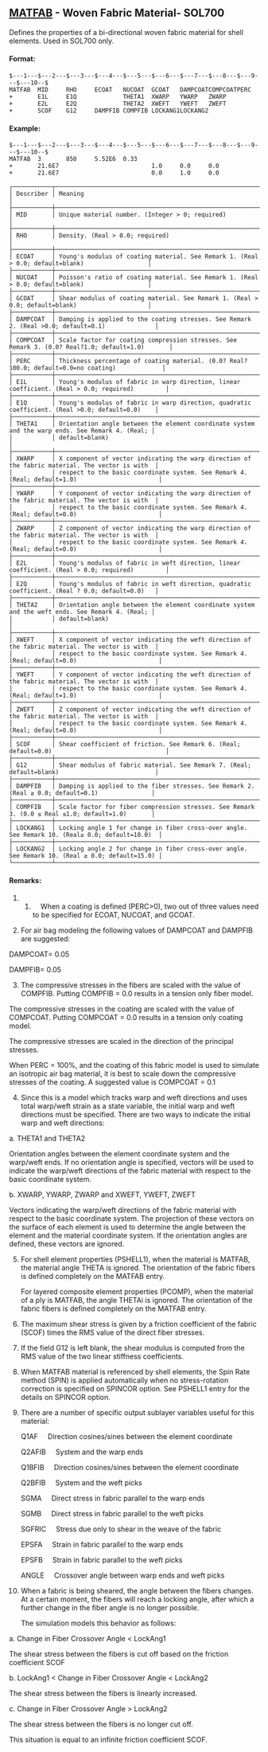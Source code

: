 ## [MATFAB](https://help.hexagonmi.com/bundle/MSC_Nastran_2022.4/page/Nastran_Combined_Book/qrg/bulkno/TOC.MATFAB.xhtml) - Woven Fabric Material- SOL700

Defines the properties of a bi-directional woven fabric material for shell elements. Used in SOL700 only.

#### Format:

```nastran
$---1---$---2---$---3---$---4---$---5---$---6---$---7---$---8---$---9---$---10--$
MATFAB  MID     RHO     ECOAT   NUCOAT  GCOAT   DAMPCOATCOMPCOATPERC            
+       E1L     E1Q             THETA1  XWARP   YWARP   ZWARP                   
+       E2L     E2Q             THETA2  XWEFT   YWEFT   ZWEFT                   
+       SCOF    G12     DAMPFIB COMPFIB LOCKANG1LOCKANG2                        
```
#### Example:

```nastran
$---1---$---2---$---3---$---4---$---5---$---6---$---7---$---8---$---9---$---10--$
MATFAB  3       850     5.52E6  0.33                                            
+       21.6E7                          1.0     0.0     0.0                     
+       21.6E7                          0.0     1.0     0.0                     
```
```text
┌───────────┬─────────────────────────────────────────────────────────────────────────────────────────────────┐
│ Describer │ Meaning                                                                                         │
├───────────┼─────────────────────────────────────────────────────────────────────────────────────────────────┤
│ MID       │ Unique material number. (Integer > 0; required)                                                 │
├───────────┼─────────────────────────────────────────────────────────────────────────────────────────────────┤
│ RHO       │ Density. (Real > 0.0; required)                                                                 │
├───────────┼─────────────────────────────────────────────────────────────────────────────────────────────────┤
│ ECOAT     │ Young's modulus of coating material. See Remark 1. (Real > 0.0; default=blank)                  │
├───────────┼─────────────────────────────────────────────────────────────────────────────────────────────────┤
│ NUCOAT    │ Poisson's ratio of coating material. See Remark 1. (Real > 0.0; default=blank)                  │
├───────────┼─────────────────────────────────────────────────────────────────────────────────────────────────┤
│ GCOAT     │ Shear modulus of coating material. See Remark 1. (Real > 0.0; default=blank)                    │
├───────────┼─────────────────────────────────────────────────────────────────────────────────────────────────┤
│ DAMPCOAT  │ Damping is applied to the coating stresses. See Remark 2. (Real >0.0; default=0.1)              │
├───────────┼─────────────────────────────────────────────────────────────────────────────────────────────────┤
│ COMPCOAT  │ Scale factor for coating compression stresses. See Remark 3. (0.0? Real?1.0; default=1.0)       │
├───────────┼─────────────────────────────────────────────────────────────────────────────────────────────────┤
│ PERC      │ Thickness percentage of coating material. (0.0? Real?100.0; default=0.0=no coating)             │
├───────────┼─────────────────────────────────────────────────────────────────────────────────────────────────┤
│ E1L       │ Young's modulus of fabric in warp direction, linear coefficient. (Real > 0.0; required)         │
├───────────┼─────────────────────────────────────────────────────────────────────────────────────────────────┤
│ E1Q       │ Young's modulus of fabric in warp direction, quadratic coefficient. (Real >0.0; default=0.0)    │
├───────────┼─────────────────────────────────────────────────────────────────────────────────────────────────┤
│ THETA1    │ Orientation angle between the element coordinate system and the warp ends. See Remark 4. (Real; │
│           │ default=blank)                                                                                  │
├───────────┼─────────────────────────────────────────────────────────────────────────────────────────────────┤
│ XWARP     │ X component of vector indicating the warp direction of the fabric material. The vector is with  │
│           │ respect to the basic coordinate system. See Remark 4. (Real; default=1.0)                       │
├───────────┼─────────────────────────────────────────────────────────────────────────────────────────────────┤
│ YWARP     │ Y component of vector indicating the warp direction of the fabric material. The vector is with  │
│           │ respect to the basic coordinate system. See Remark 4. (Real; default=0.0)                       │
├───────────┼─────────────────────────────────────────────────────────────────────────────────────────────────┤
│ ZWARP     │ Z component of vector indicating the warp direction of the fabric material. The vector is with  │
│           │ respect to the basic coordinate system. See Remark 4. (Real; default=0.0)                       │
├───────────┼─────────────────────────────────────────────────────────────────────────────────────────────────┤
│ E2L       │ Young's modulus of fabric in weft direction, linear coefficient. (Real > 0.0; required)         │
├───────────┼─────────────────────────────────────────────────────────────────────────────────────────────────┤
│ E2Q       │ Young's modulus of fabric in weft direction, quadratic coefficient. (Real ? 0.0; default=0.0)   │
├───────────┼─────────────────────────────────────────────────────────────────────────────────────────────────┤
│ THETA2    │ Orientation angle between the element coordinate system and the weft ends. See Remark 4. (Real; │
│           │ default=blank)                                                                                  │
├───────────┼─────────────────────────────────────────────────────────────────────────────────────────────────┤
│ XWEFT     │ X component of vector indicating the weft direction of the fabric material. The vector is with  │
│           │ respect to the basic coordinate system. See Remark 4. (Real; default=0.0)                       │
├───────────┼─────────────────────────────────────────────────────────────────────────────────────────────────┤
│ YWEFT     │ Y component of vector indicating the weft direction of the fabric material. The vector is with  │
│           │ respect to the basic coordinate system. See Remark 4. (Real; default=1.0)                       │
├───────────┼─────────────────────────────────────────────────────────────────────────────────────────────────┤
│ ZWEFT     │ Z component of vector indicating the weft direction of the fabric material. The vector is with  │
│           │ respect to the basic coordinate system. See Remark 4. (Real; default=0.0)                       │
├───────────┼─────────────────────────────────────────────────────────────────────────────────────────────────┤
│ SCOF      │ Shear coefficient of friction. See Remark 6. (Real; default=0.0)                                │
├───────────┼─────────────────────────────────────────────────────────────────────────────────────────────────┤
│ G12       │ Shear modulus of fabric material. See Remark 7. (Real; default=blank)                           │
├───────────┼─────────────────────────────────────────────────────────────────────────────────────────────────┤
│ DAMPFIB   │ Damping is applied to the fiber stresses. See Remark 2. (Real ≥ 0.0; default=0.1)               │
├───────────┼─────────────────────────────────────────────────────────────────────────────────────────────────┤
│ COMPFIB   │ Scale factor for fiber compression stresses. See Remark 3. (0.0 ≤ Real ≤1.0; default=1.0)       │
├───────────┼─────────────────────────────────────────────────────────────────────────────────────────────────┤
│ LOCKANG1  │ Locking angle 1 for change in fiber cross-over angle. See Remark 10. (Real≥ 0.0; default=10.0)  │
├───────────┼─────────────────────────────────────────────────────────────────────────────────────────────────┤
│ LOCKANG2  │ Locking angle 2 for change in fiber cross-over angle. See Remark 10. (Real ≥ 0.0; default=15.0) │
└───────────┴─────────────────────────────────────────────────────────────────────────────────────────────────┘
```
#### Remarks:

1. 1.     When a coating is defined (PERC>0), two out of three values need to be specified for ECOAT, NUCOAT, and GCOAT.

2. For air bag modeling the following values of DAMPCOAT and DAMPFIB are suggested:

DAMPCOAT= 0.05

DAMPFIB= 0.05

3. The compressive stresses in the fibers are scaled with the value of COMPFIB. Putting COMPFIB = 0.0 results in a tension only fiber model.

The compressive stresses in the coating are scaled with the value of COMPCOAT. Putting COMPCOAT = 0.0 results in a tension only coating model.

The compressive stresses are scaled in the direction of the principal stresses.

When PERC = 100%, and the coating of this fabric model is used to simulate an isotropic air bag material, it is best to scale down the compressive stresses of the coating. A suggested value is COMPCOAT = 0.1

4. Since this is a model which tracks warp and weft directions and uses total warp/weft strain as a state variable, the initial warp and weft directions must be specified. There are two ways to indicate the initial warp and weft directions:

a. THETA1 and THETA2

Orientation angles between the element coordinate system and the warp/weft ends. If no orientation angle is specified, vectors will be used to indicate the warp/weft directions of the fabric material with respect to the basic coordinate system.

b. XWARP, YWARP, ZWARP and XWEFT, YWEFT, ZWEFT

Vectors indicating the warp/weft directions of the fabric material with respect to the basic coordinate system. The projection of these vectors on the surface of each element is used to determine the angle between the element and the material coordinate system. If the orientation angles are defined, these vectors are ignored.

5. For shell element properties (PSHELL1), when the material is MATFAB, the material angle THETA is ignored. The orientation of the fabric fibers is defined completely on the MATFAB entry.

     For layered composite element properties (PCOMP), when the material of a ply is MATFAB, the angle THETAi is ignored. The orientation of the fabric fibers is defined completely on the MATFAB entry.

6. The maximum shear stress is given by a friction coefficient of the fabric (SCOF) times the RMS value of the direct fiber stresses.

7. If the field G12 is left blank, the shear modulus is computed from the RMS value of the two linear stiffness coefficients.

8. When MATFAB material is referenced by shell elements, the Spin Rate method (SPIN) is applied automatically when no stress-rotation correction is specified on SPINCOR option. See PSHELL1 entry for the details on SPINCOR option.

9. There are a number of specific output sublayer variables useful for this material:

     Q1AF      Direction cosines/sines between the element coordinate

     Q2AFIB      System and the warp ends

     Q1BFIB      Direction cosines/sines between the element coordinate

     Q2BFIB      System and the weft picks

     SGMA      Direct stress in fabric parallel to the warp ends

     SGMB      Direct stress in fabric parallel to the weft picks

     SGFRIC      Stress due only to shear in the weave of the fabric

     EPSFA      Strain in fabric parallel to the warp ends

     EPSFB      Strain in fabric parallel to the weft picks

     ANGLE      Crossover angle between warp ends and weft picks

10. When a fabric is being sheared, the angle between the fibers changes. At a certain moment, the fibers will reach a locking angle, after which a further change in the fiber angle is no longer possible.

     The simulation models this behavior as follows:

a. Change in Fiber Crossover Angle < LockAng1

The shear stress between the fibers is cut off based on the friction coefficient SCOF

b. LockAng1 < Change in Fiber Crossover Angle < LockAng2

The shear stress between the fibers is linearly increased.

c. Change in Fiber Crossover Angle > LockAng2

The shear stress between the fibers is no longer cut off.

This situation is equal to an infinite friction coefficient SCOF.

